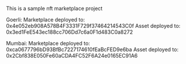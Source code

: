 This is a sample nft marketplace project

Goerli:
Marketplace deployed to: 0x4e052eb908A578B4F3331F729f37464214543C0f
Asset deployed to: 0x3ed1FeE543ec188cc706Dd7c6a0F1d483C0a8272

Mumbai:
Marketplace deployed to: 0xca0677796bD93BfBc7227174610fEaBcFED9e6ba
Asset deployed to: 0x2Cbf838E050Fe60aCDA4FC52F6A24e0165EC91A6
